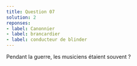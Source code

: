 ```yaml
---
title: Question 07
solution: 2
reponses:
- label: Canonnier
- label: brancardier
- label: conducteur de blinder
---
```


Pendant la guerre, les musiciens étaient souvent ?
